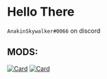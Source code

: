 # Hello There

`AnakinSkywalker#0066` on discord 

## MODS:

[![Card](https://github-readme-stats.vercel.app/api/pin/?username=AnakinSkywalker066&repo=CloneAndDroids&theme=material-palenight)](https://github.com/AnakinSkywalker066/ClonesAndDroids)
[![Card](https://github-readme-stats.vercel.app/api/pin/?username=AnakinSkywalker066&repo=StarWarsMod&theme=material-palenight)](https://github.com/AnakinSkywalker066/StarWarsMod)
